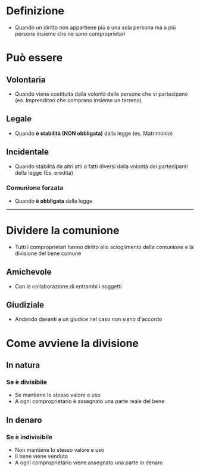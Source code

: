 # Definizione
- Quando un diritto non appartiene più a una sola persona ma a più persone insieme che ne sono comproprietari
# Può essere
## Volontaria
- Quando viene costituita dalla volontà delle persone che vi partecipano (es. Imprenditori che comprano insieme un terreno)
## Legale
- Quando **è stabilità (NON obbligata)** dalla legge (es. Matrimonio)
## Incidentale
- Quando stabilità da altri atti o fatti diversi dalla volontà dei partecipanti della legge (Es. eredita)
### Comunione forzata
- Quando **è obbligata** dalla legge

---
# Dividere la comunione
- Tutti i comproprietari hanno diritto allo scioglimento della comunione e la divisione del bene comune
## Amichevole
- Con la collaborazione di entrambi i soggetti
## Giudiziale
- Andando davanti a un giudice nel caso non siano d'accordo
# Come avviene la divisione
## In natura
### Se è divisibile
- Se mantiene lo stesso valore e uso
- A ogni comproprietario è assegnato una parte reale del bene
## In denaro
### Se è indivisibile
- Non mantiene lo stesso valore e uso
- Il bene viene venduto
- A ogni comproprietario viene assegnato una parte in denaro